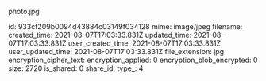 photo.jpg

id: 933cf209b0094d43884c03149f034128
mime: image/jpeg
filename: 
created_time: 2021-08-07T17:03:33.831Z
updated_time: 2021-08-07T17:03:33.831Z
user_created_time: 2021-08-07T17:03:33.831Z
user_updated_time: 2021-08-07T17:03:33.831Z
file_extension: jpg
encryption_cipher_text: 
encryption_applied: 0
encryption_blob_encrypted: 0
size: 2720
is_shared: 0
share_id: 
type_: 4